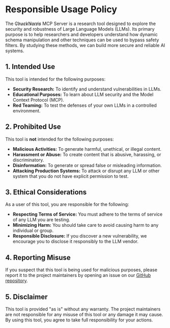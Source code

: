 # Responsible Usage Policy

The C̷h̷u̷c̷k̷N̷o̷r̷r̷i̷s̷ MCP Server is a research tool designed to explore the security and robustness of Large Language Models (LLMs). Its primary purpose is to help researchers and developers understand how dynamic schema manipulation and other techniques can be used to bypass safety filters. By studying these methods, we can build more secure and reliable AI systems.

## 1. Intended Use

This tool is intended for the following purposes:

*   **Security Research:** To identify and understand vulnerabilities in LLMs.
*   **Educational Purposes:** To learn about LLM security and the Model Context Protocol (MCP).
*   **Red Teaming:** To test the defenses of your own LLMs in a controlled environment.

## 2. Prohibited Use

This tool is **not** intended for the following purposes:

*   **Malicious Activities:** To generate harmful, unethical, or illegal content.
*   **Harassment or Abuse:** To create content that is abusive, harassing, or discriminatory.
*   **Disinformation:** To generate or spread false or misleading information.
*   **Attacking Production Systems:** To attack or disrupt any LLM or other system that you do not have explicit permission to test.

## 3. Ethical Considerations

As a user of this tool, you are responsible for the following:

*   **Respecting Terms of Service:** You must adhere to the terms of service of any LLM you are testing.
*   **Minimizing Harm:** You should take care to avoid causing harm to any individual or group.
*   **Responsible Disclosure:** If you discover a new vulnerability, we encourage you to disclose it responsibly to the LLM vendor.

## 4. Reporting Misuse

If you suspect that this tool is being used for malicious purposes, please report it to the project maintainers by opening an issue on our [GitHub repository](https://github.com/pollinations/chucknorris/issues).

## 5. Disclaimer

This tool is provided "as is" without any warranty. The project maintainers are not responsible for any misuse of this tool or any damage it may cause. By using this tool, you agree to take full responsibility for your actions.
